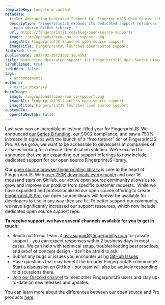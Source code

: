 ```yaml
---
templateKey: long-form-content
metadata:
  title: Announcing Dedicated Support for FingerprintJS Open Source Library
  description: "FingerprintJS expands its dedicated support resources for their
    open source GitHub library. "
  url: https://fingerprintjs.com/blog/open-source-support/
  image: /img/uploads/open-source-support.png
  imageAlt: FingerprintJS launches open source support
  imageTitle: FingerprintJS launches open source support
featured: true
publishDate: 2022-02-25T23:02:16.455Z
title: Announcing dedicated support for FingerprintJS Open Source Library
isPublished: true
isHidden: false
tags:
  - announcements
authors:
  - Martin Makarsky
heroImage:
  image: /img/uploads/open-source-support.png
  imageAlt: FingerprintJS launches open source support
  imageTitle: FingerprintJS launches open source support
customCTA:
  openCtaNewTab: false
---
```

Last year was an incredible milestone-filled year for FingerprintJS. We announced [our Series B funding](https://fingerprintjs.com/blog/series-b/), our SOC2 compliance, and saw a 750% increase in signups with the launch of a “free forever” tier of FingerprintJS Pro. As we grow, we want to be accessible to developers at companies of all sizes looking for a device identification solution. We’re excited to announce that we are expanding our support offerings to now include dedicated support for our open source FingerprintJS library. 

Our [open source browser fingerprinting library](https://github.com/fingerprintjs/fingerprintjs) is core to the heart of FingerprintJS. With [over 750K downloads every month](https://www.npmjs.com/package/@fingerprintjs/fingerprintjs) and over 16 thousand stars on GitHub, our active open source community allows us to grow and improve our product from specific customer requests.  While we have expanded and professionalized our open source offering to create [FingerprintJS Pro](https://dev.fingerprintjs.com/docs/pro-vs-open-source), our open source library will forever be available for developers to use in any way they see fit. To better support our community, we have significantly increased our support resources, which now include dedicated open source support reps.

**To receive support, we have several channels available for you to get in touch:** 

* Reach out to our team at [oss-support@fingerprintjs.com](mailto:oss-support@fingerprintjs.com) for private support - you can expect responses within 2 business days in most cases. We can help with technical setup, troubleshooting best practices, and proof of concept design - don’t be afraid to ask!
* Submit any bugs or issues you encounter using [GitHub Issues](https://github.com/fingerprintjs/fingerprintjs/issues)
* Have questions that may benefit the broader FingerprintJS community? Start a [discussion](https://github.com/fingerprintjs/fingerprintjs/discussions) on GitHub - our team will also be actively responding to discussions there.
* [Join our Discord channel](https://discord.gg/ad6R2ttHVX) to meet other FingerprintJS users and stay up-to-date on new releases and updates.

You can learn more about the differences between our open source and Pro products [here](https://dev.fingerprintjs.com/docs/pro-vs-open-source).